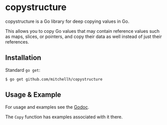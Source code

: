 # copystructure

copystructure is a Go library for deep copying values in Go.

This allows you to copy Go values that may contain reference values
such as maps, slices, or pointers, and copy their data as well instead
of just their references.

## Installation

Standard `go get`:

```
$ go get github.com/mitchellh/copystructure
```

## Usage & Example

For usage and examples see the [Godoc](http://godoc.org/github.com/mitchellh/copystructure).

The `Copy` function has examples associated with it there.

